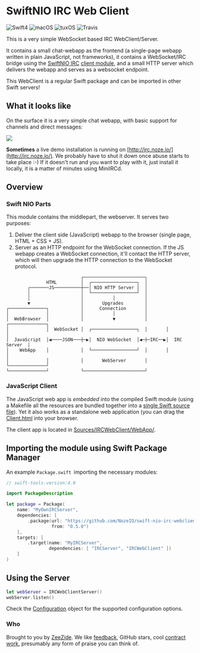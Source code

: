 # SwiftNIO IRC Web Client

![Swift4](https://img.shields.io/badge/swift-4-blue.svg)
![macOS](https://img.shields.io/badge/os-macOS-green.svg?style=flat)
![tuxOS](https://img.shields.io/badge/os-tuxOS-green.svg?style=flat)
![Travis](https://travis-ci.org/NozeIO/swift-nio-irc-webclient.svg?branch=develop)

This is a very simple WebSocket based IRC WebClient/Server.

It contains a small chat-webapp as the frontend (a single-page webapp written
in plain JavaScript, not frameworks),
it contains a WebSocket/IRC bridge using the 
[SwiftNIO IRC](https://github.com/NozeIO/swift-nio-irc)
[client module](https://github.com/NozeIO/swift-nio-irc/Sources/IRC/),
and a small HTTP server which delivers the webapp and serves as a websocket
endpoint.

This WebClient is a regular Swift package and can be imported in other Swift
servers!

## What it looks like

On the surface it is a very simple chat webapp, with basic support for
channels and direct messages:

<img src="http://zeezide.de/img/irc-eliza-720x781.png" />

**Sometimes** a live demo installation is running on
[http://irc.noze.io/](http://irc.noze.io/).
We probably have to shut it down once abuse starts to take place :-)
If it doesn't run and you want to play with it, just install it locally,
it is a matter of minutes using
MiniIRCd.

## Overview

### Swift NIO Parts

This module contains the middlepart, the webserver. It serves two purposes:

1. Deliver the client side (JavaScript) webapp to the browser
   (single page, HTML + CSS + JS).
2. Server as an HTTP endpoint for the WebSocket connection.
   If the JS webapp creates a WebSocket connection, it'll contact the
   HTTP server, which will then upgrade the HTTP connection to the
   WebSocket protocol.

```
                            ┌───────────────────────┐
               HTML         │  ┌─────────────────┐  │
        ┌───────JS──────────┼──│ NIO HTTP Server │  │
        │                   │  └─────────────────┘  │
        │                   │           │           │
        ▼                   │       Upgrades        │
┌──────────────┐            │      Connection       │
│              │            │           │           │
│  WebBrowser  │            │           ▼           │       ┌──────────────┐
│              │  WebSocket │  ┌─────────────────┐  │       │              │
│  JavaScript  │◀────JSON───┼─▶│  NIO WebSocket  │◀─┼─IRC──▶│  IRC Server  │
│    WebApp    │            │  └─────────────────┘  │       │              │
│              │            │       WebServer       │       └──────────────┘
└──────────────┘            └───────────────────────┘
```

### JavaScript Client

The JavaScript web app is *embedded* into the compiled Swift module
(using a Makefile all the resources are bundled together into a 
 [single Swift source file](Sources/IRCWebClient/WebApp/ClientResources.swift)).
Yet it also works as a standalone web application (you can drag the
[Client.html](Sources/IRCWebClient/WebApp/Client.html)
into your browser.

The client app is located in
[Sources/IRCWebClient/WebApp/](Sources/IRCWebClient/WebApp/README.md).


## Importing the module using Swift Package Manager

An example `Package.swift `importing the necessary modules:

```swift
// swift-tools-version:4.0

import PackageDescription

let package = Package(
    name: "MyOwnIRCServer",
    dependencies: [
        .package(url: "https://github.com/NozeIO/swift-nio-irc-webclient.git",
                 from: "0.5.0")
    ],
    targets: [
        .target(name: "MyIRCServer",
                dependencies: [ "IRCServer", "IRCWebClient" ])
    ]
)
```

## Using the Server

```swift
let webServer = IRCWebClientServer()
webServer.listen()
```

Check the [Configuration](Sources/IRCWebClient/IRCWebClientServer) object 
for the supported configuration options.

### Who

Brought to you by
[ZeeZide](http://zeezide.de).
We like
[feedback](https://twitter.com/ar_institute),
GitHub stars,
cool [contract work](http://zeezide.com/en/services/services.html),
presumably any form of praise you can think of.
